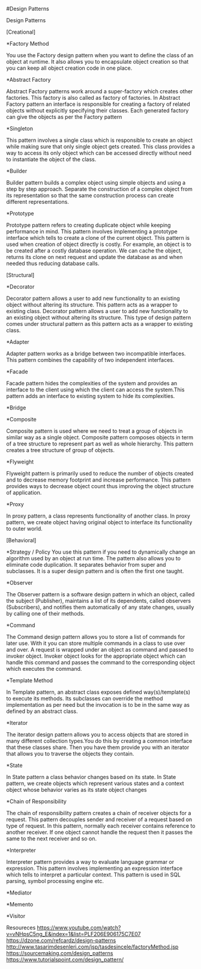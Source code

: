 #Design Patterns

Design Patterns

[Creational]

*Factory Method

You use the Factory design pattern when you want to define the class of an object at runtime. It also allows you to encapsulate object creation so that you can keep all object creation code in one place.

*Abstract Factory

Abstract Factory patterns work around a super-factory which creates other factories. This factory is also called as factory of factories. In Abstract Factory pattern an interface is responsible for creating a factory of related objects without explicitly specifying their classes. Each generated factory can give the objects as per the Factory pattern

*Singleton

This pattern involves a single class which is responsible to create an object while making sure that only single object gets created. This class provides a way to access its only object which can be accessed directly without need to instantiate the object of the class.

*Builder

Builder pattern builds a complex object using simple objects and using a step by step approach. Separate the construction of a complex object from its representation so that the same construction process can create different representations.

*Prototype

Prototype pattern refers to creating duplicate object while keeping performance in mind. This pattern involves implementing a prototype interface which tells to create a clone of the current object. This pattern is used when creation of object directly is costly. For example, an object is to be created after a costly database operation. We can cache the object, returns its clone on next request and update the database as and when needed thus reducing database calls.

[Structural]

*Decorator

Decorator pattern allows a user to add new functionality to an existing object without altering its structure. This pattern acts as a wrapper to existing class. Decorator pattern allows a user to add new functionality to an existing object without altering its structure. This type of design pattern comes under structural pattern as this pattern acts as a wrapper to existing class.

*Adapter

Adapter pattern works as a bridge between two incompatible interfaces. This pattern combines the capability of two independent interfaces.

*Facade

Facade pattern hides the complexities of the system and provides an interface to the client using which the client can access the system.This pattern adds an interface to existing system to hide its complexities.

*Bridge

*Composite

Composite pattern is used where we need to treat a group of objects in similar way as a single object. Composite pattern composes objects in term of a tree structure to represent part as well as whole hierarchy. This pattern creates a tree 
structure of group of objects.

*Flyweight

Flyweight pattern is primarily used to reduce the number of objects created and to decrease memory footprint and increase performance. This pattern provides ways to decrease object count thus improving the object structure of application.

*Proxy

In proxy pattern, a class represents functionality of another class. In proxy pattern, we create object having original object to interface its functionality to outer world.

[Behavioral]

*Strategy / Policy
You use this pattern if you need to dynamically change an algorithm used by an object at run time. The pattern also allows you to eliminate code duplication. It separates behavior from super and subclasses. It is a super design pattern and is often the first one taught.

*Observer

The Observer pattern is a software design pattern in which an object, called the subject (Publisher), maintains a list of its dependents, called observers (Subscribers), and notifies them automatically of any state changes, usually by calling one of their methods.

*Command

The Command design pattern allows you to store a list of commands for later use. With it you can store multiple commands in a class to use over and over. A request is wrapped under an object as command and passed to invoker object. Invoker object looks for the appropriate object which can handle this command and passes the command to the corresponding object which executes the command.

*Template Method

In Template pattern, an abstract class exposes defined way(s)/template(s) to execute its methods. Its subclasses can override the method implementation as per need but the invocation is to be in the same way as defined by an abstract class.

*Iterator

The iterator design pattern allows you to access objects that are stored in many different collection types.You do this by creating a common interface that these classes share. Then you have them provide you with an iterator that allows you to traverse the objects they contain.

*State

In State pattern a class behavior changes based on its state. In State pattern, we create objects which represent various states and a context object whose behavior varies as its state object changes

*Chain of Responsibility

The chain of responsibility pattern creates a chain of receiver objects for a request. This pattern decouples sender and receiver of a request based on type of request. In this pattern, normally each receiver contains reference to another receiver. If one object cannot handle the request then it passes the same to the next receiver and so on.

*Interpreter

Interpreter pattern provides a way to evaluate language grammar or expression. This pattern involves implementing an expression interface which tells to interpret a particular context. This pattern is used in SQL parsing, symbol processing engine etc.

*Mediator

*Memento

*Visitor


Resoureces
https://www.youtube.com/watch?v=vNHpsC5ng_E&index=1&list=PLF206E906175C7E07
https://dzone.com/refcardz/design-patterns
http://www.tasarimdesenleri.com/jsp/tasdesincele/factoryMethod.jsp
https://sourcemaking.com/design_patterns
https://www.tutorialspoint.com/design_pattern/
